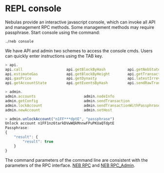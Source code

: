 # REPL console

Nebulas provide an interactive javascript console, which can invoke all API and management RPC methods. Some management methods may require passphrase. Start console using the command:

```bash
./neb console
```

We have API and admin two schemes to access the console cmds. Users can quickly enter instructions using the TAB key.

```javascript
> api.
api.call                    api.getBlockByHash          api.getNebState             api.subscribe
api.estimateGas             api.getBlockByHeight        api.getTransactionReceipt
api.gasPrice                api.getDynasty              api.latestIrreversibleBlock
api.getAccountState         api.getEventsByHash         api.sendRawTransaction

> admin.
admin.accounts                      admin.nodeInfo                      admin.signHash
admin.getConfig                     admin.sendTransaction               admin.signTransactionWithPassphrase
admin.lockAccount                   admin.sendTransactionWithPassphrase admin.startPprof
admin.newAccount                    admin.setHost                       admin.unlockAccount

```

```javascript
> admin.unlockAccount("n1FF***dptE", "passphrase")
Unlock account n1FF1nz6tarkDVwWQkMnnwFPuPKUaQTdptE
Passphrase:
{
    "result": {
        "result": true
    }
}
```

The command parameters of the command line are consistent with the parameters of the RPC interface. [NEB RPC](https://github.com/nebulasio/wiki/blob/master/rpc.md) and [NEB RPC_Admin](https://github.com/nebulasio/wiki/blob/master/rpc_admin.md).